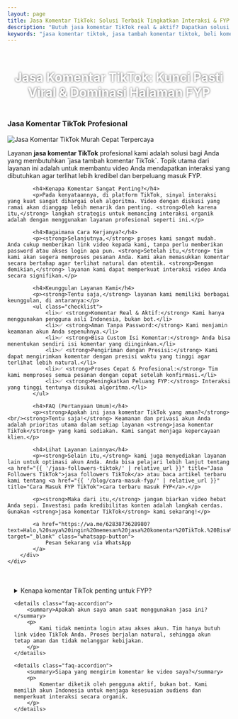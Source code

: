 ```yaml
---
layout: page
title: Jasa Komentar TikTok: Solusi Terbaik Tingkatkan Interaksi & FYP Video
description: "Butuh jasa komentar TikTok real & aktif? Dapatkan solusi tambah komentar TikTok custom yang aman, cepat, dan profesional. Bantu video kamu viral, masuk FYP, tingkatkan interaksi, dan bangun kredibilitas akun. Kami jual beli komentar TikTok terpercaya."
keywords: "jasa komentar tiktok, jasa tambah komentar tiktok, beli komentar tiktok, tukang komen tiktok, jasa komentar video tiktok, jasa beli komentar tiktok, jasa komentar aktif tiktok, jasa komentar real tiktok, jasa komentar organik tiktok, jasa komentar profesional tiktok, jasa komentar murah tiktok, jasa komentar cepat tiktok, jasa komentar aman tiktok, komentar custom tiktok, beli komentar video tiktok, beli komentar real tiktok, harga jasa komentar tiktok, tempat beli komentar tiktok, cara beli komentar tiktok, website jasa komentar tiktok, agen komentar tiktok, jasa komentar tiktok terpercaya"
---
```


<h1 style="text-align: center; color: #fff; text-shadow: 0 0 4px rgba(0,0,0,0.7); padding: 20px 15px;">
    Jasa Komentar TikTok: Kunci Pasti Viral & Dominasi Halaman FYP
</h1>

<div class="jasa-komentar-tiktok-container">
    <div class="service-card" id="jasa-komentar-tiktok-card" onclick="toggleService(this)">
        <h3>Jasa Komentar TikTok Profesional</h3>
        <img src="{{ '/assets/images/jasa-komen-tiktok.jpg' | relative_url }}" alt="Jasa Komentar TikTok Murah Cepat Terpercaya" />
        <div class="service-description">
            <p>Layanan <strong>jasa komentar TikTok</strong> profesional kami adalah solusi bagi Anda yang membutuhkan `jasa tambah komentar TikTok`. Topik utama dari layanan ini adalah untuk membantu video Anda mendapatkan interaksi yang dibutuhkan agar terlihat lebih kredibel dan berpeluang masuk FYP.</p>
            
            <h4>Kenapa Komentar Sangat Penting?</h4>
            <p>Pada kenyataannya, di platform TikTok, sinyal interaksi yang kuat sangat dihargai oleh algoritma. Video dengan diskusi yang ramai akan dianggap lebih menarik dan penting. <strong>Oleh karena itu,</strong> langkah strategis untuk memancing interaksi organik adalah dengan menggunakan layanan profesional seperti ini.</p>
            
            <h4>Bagaimana Cara Kerjanya?</h4>
            <p><strong>Selanjutnya,</strong> proses kami sangat mudah. Anda cukup memberikan link video kepada kami, tanpa perlu memberikan password atau akses login apa pun. <strong>Setelah itu,</strong> tim kami akan segera memproses pesanan Anda. Kami akan memasukkan komentar secara bertahap agar terlihat natural dan otentik. <strong>Dengan demikian,</strong> layanan kami dapat memperkuat interaksi video Anda secara signifikan.</p>
            
            <h4>Keunggulan Layanan Kami</h4>
            <p><strong>Tentu saja,</strong> layanan kami memiliki berbagai keunggulan, di antaranya:</p>
            <ul class="checklist">
                <li>✅ <strong>Komentar Real & Aktif:</strong> Kami hanya menggunakan pengguna asli Indonesia, bukan bot.</li>
                <li>✅ <strong>Aman Tanpa Password:</strong> Kami menjamin keamanan akun Anda sepenuhnya.</li>
                <li>✅ <strong>Bisa Custom Isi Komentar:</strong> Anda bisa menentukan sendiri isi komentar yang diinginkan.</li>
                <li>✅ <strong>Pengiriman dengan Presisi:</strong> Kami dapat mengirimkan komentar dengan presisi waktu yang tinggi agar terlihat lebih natural.</li>
                <li>✅ <strong>Proses Cepat & Profesional:</strong> Tim kami memproses semua pesanan dengan cepat setelah konfirmasi.</li>
                <li>✅ <strong>Meningkatkan Peluang FYP:</strong> Interaksi yang tinggi tentunya disukai algoritma.</li>
            </ul>
            
            <h4>FAQ (Pertanyaan Umum)</h4>
            <p><strong>Apakah ini jasa komentar TikTok yang aman?</strong><br/><strong>Tentu saja!</strong> Keamanan dan privasi akun Anda adalah prioritas utama dalam setiap layanan <strong>jasa komentar TikTok</strong> yang kami sediakan. Kami sangat menjaga kepercayaan klien.</p>
            
            <h4>Lihat Layanan Lainnya</h4>
            <p><strong>Selain itu,</strong> kami juga menyediakan layanan lain untuk optimasi akun Anda. Anda bisa pelajari lebih lanjut tentang <a href="{{ '/jasa-followers-tiktok/' | relative_url }}" title="Jasa Followers TikTok">jasa followers TikTok</a> atau baca artikel terbaru kami tentang <a href="{{ '/blog/cara-masuk-fyp/' | relative_url }}" title="Cara Masuk FYP TikTok">cara terbaru masuk FYP</a>.</p>
            
            <p><strong>Maka dari itu,</strong> jangan biarkan video hebat Anda sepi. Investasi pada kredibilitas konten adalah langkah cerdas. Gunakan <strong>jasa komentar TikTok</strong> kami sekarang!</p>

            <a href="https://wa.me/6283873628980?text=Halo,%20saya%20ingin%20memesan%20jasa%20komentar%20TikTok.%20Bisa%20info%20lebih%20lanjut?" target="_blank" class="whatsapp-button">
                Pesan Sekarang via WhatsApp
            </a>
        </div>
    </div>
</div>

<div style="max-width: 800px; margin: 50px auto; padding: 0 15px;">
    <details class="faq-accordion">
        <summary>Kenapa komentar TikTok penting untuk FYP?</summary>
        <p>
            TikTok menilai interaksi sebagai sinyal kualitas. Saat komentar muncul secara aktif dan presisi, algoritma akan menganggap video relevan. Dengan begitu, peluang FYP meningkat tanpa perlu cara instan yang berisiko.
        </p>
    </details>

    <details class="faq-accordion">
        <summary>Apakah akun saya aman saat menggunakan jasa ini?</summary>
        <p>
            Kami tidak meminta login atau akses akun. Tim hanya butuh link video TikTok Anda. Proses berjalan natural, sehingga akun tetap aman dan tidak melanggar kebijakan.
        </p>
    </details>

    <details class="faq-accordion">
        <summary>Siapa yang mengirim komentar ke video saya?</summary>
        <p>
            Komentar diketik oleh pengguna aktif, bukan bot. Kami memilih akun Indonesia untuk menjaga kesesuaian audiens dan memperkuat interaksi secara organik.
        </p>
    </details>
</div>
